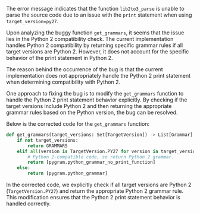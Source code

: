 The error message indicates that the function `lib2to3_parse` is unable to parse the source code due to an issue with the `print` statement when using `target_version=py27`.

Upon analyzing the buggy function `get_grammars`, it seems that the issue lies in the Python 2 compatibility check. The current implementation handles Python 2 compatibility by returning specific grammar rules if all target versions are Python 2. However, it does not account for the specific behavior of the print statement in Python 2.

The reason behind the occurrence of the bug is that the current implementation does not appropriately handle the Python 2 print statement when determining compatibility with Python 2.

One approach to fixing the bug is to modify the `get_grammars` function to handle the Python 2 print statement behavior explicitly. By checking if the target versions include Python 2 and then returning the appropriate grammar rules based on the Python version, the bug can be resolved.

Below is the corrected code for the `get_grammars` function:

```python
def get_grammars(target_versions: Set[TargetVersion]) -> List[Grammar]:
    if not target_versions:
        return GRAMMARS
    elif all(version is TargetVersion.PY27 for version in target_versions):
        # Python 2-compatible code, so return Python 2 grammar.
        return [pygram.python_grammar_no_print_function]
    else:
        return [pygram.python_grammar]
```

In the corrected code, we explicitly check if all target versions are Python 2 (`TargetVersion.PY27`) and return the appropriate Python 2 grammar rule. This modification ensures that the Python 2 print statement behavior is handled correctly.